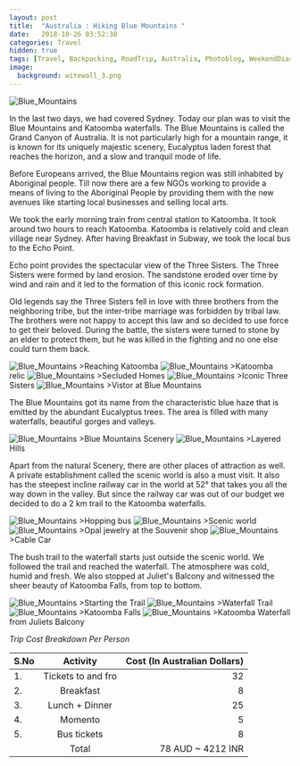 ```yaml
---
layout: post
title:  "Australia : Hiking Blue Mountains "
date:   2018-10-26 03:52:38
categories: Travel
hidden: true
tags: [Travel, Backpacking, RoadTrip, Australia, Photoblog, WeekendDiaries]
image:
  background: witewall_3.png
---
```

<img src="https://i.imgur.com/pHOzzyv.jpg" alt="Blue_Mountains">

In the last two days, we had covered Sydney. Today our plan was to visit the Blue Mountains and Katoomba waterfalls. The Blue Mountains is called the Grand Canyon of Australia. It is not particularly high for a mountain range, it is known for its uniquely majestic scenery, Eucalyptus laden forest that reaches the horizon, and a slow and tranquil mode of life.

Before Europeans arrived, the Blue Mountains region was still inhabited by Aboriginal people. Till now there are a few NGOs working to provide a means of living to the Aboriginal People by providing them with the new avenues like starting local businesses and selling local arts.

We took the early morning train from central station to Katoomba. It took around two hours to reach Katoomba. Katoomba is relatively cold and clean village near Sydney. After having Breakfast in Subway, we took the local bus to the Echo Point.

Echo point provides the spectacular view of the Three Sisters. The Three Sisters were formed by land erosion. The sandstone eroded over time by wind and rain and it led to the formation of this iconic rock formation.

Old legends say the Three Sisters fell in love with three brothers from the neighboring tribe, but the inter-tribe marriage was forbidden by tribal law. The brothers were not happy to accept this law and so decided to use force to get their beloved. During the battle, the sisters were turned to stone by an elder to protect them, but he was killed in the fighting and no one else could turn them back.

<img src="https://i.imgur.com/yi8yYSk.jpg" alt="Blue_Mountains">
>Reaching Katoomba

<img src="https://i.imgur.com/GiIMCKf.jpg" alt="Blue_Mountains">
>Katoomba relic

<img src="https://i.imgur.com/ADh0UAv.jpg" alt="Blue_Mountains">
>Secluded Homes

<img src="https://i.imgur.com/YWRfdNd.jpg" alt="Blue_Mountains">
>Iconic Three Sisters

<img src="https://i.imgur.com/6m2VeKT.jpg" alt="Blue_Mountains">
>Vistor at Blue Mountains


The Blue Mountains got its name from the characteristic blue haze that is emitted by the abundant Eucalyptus trees. The area is filled with many waterfalls, beautiful gorges and valleys.

<img src="https://i.imgur.com/rO49ZOR.jpg" alt="Blue_Mountains">
>Blue Mountains Scenery

<img src="https://i.imgur.com/LW3HZyq.jpg" alt="Blue_Mountains">
>Layered Hills

Apart from the natural Scenery, there are other places of attraction as well. A private establishment called the scenic world is also a must visit. It also has the steepest incline railway car in the world at 52° that takes you all the way down in the valley. But since the railway car was out of our budget we decided to do a 2 km trail to the Katoomba waterfalls.

<img src="https://i.imgur.com/aYJ1xxp.jpg" alt="Blue_Mountains">
>Hopping bus

<img src="https://i.imgur.com/bgrRffv.jpg" alt="Blue_Mountains">
>Scenic world

<img src="https://i.imgur.com/GE2npzW.jpg" alt="Blue_Mountains">
>Opal jewelry at the Souvenir shop

<img src="https://i.imgur.com/gUOhSo5.jpg" alt="Blue_Mountains">
>Cable Car

The bush trail to the waterfall starts just outside the scenic world. We followed the trail and reached the waterfall. The atmosphere was cold, humid and fresh. We also stopped at   Juliet's Balcony and witnessed the sheer beauty of Katoomba Falls, from top to bottom.

<img src="https://i.imgur.com/b2638lX.jpg" alt="Blue_Mountains">
>Starting the Trail

<img src="https://i.imgur.com/x45rtYJ.jpg" alt="Blue_Mountains">
>Waterfall Trail

<img src="https://i.imgur.com/2wx686n.jpg" alt="Blue_Mountains">
>Katoomba Falls

<img src="https://i.imgur.com/PfvTTzu.jpg" alt="Blue_Mountains">
>Katoomba Waterfall from Juliets Balcony

*Trip Cost Breakdown Per Person*

| S.No | Activity|Cost (In Australian Dollars) |
|:----------|:----------:|-:|
| 1.      | Tickets to and fro    |32|
| 2.      | Breakfast     |8|
| 3.      | Lunch + Dinner      |25|
| 4.      | Momento      |5|
| 5.      | Bus tickets    |8|
||Total| 78 AUD  ~ 4212 INR|
